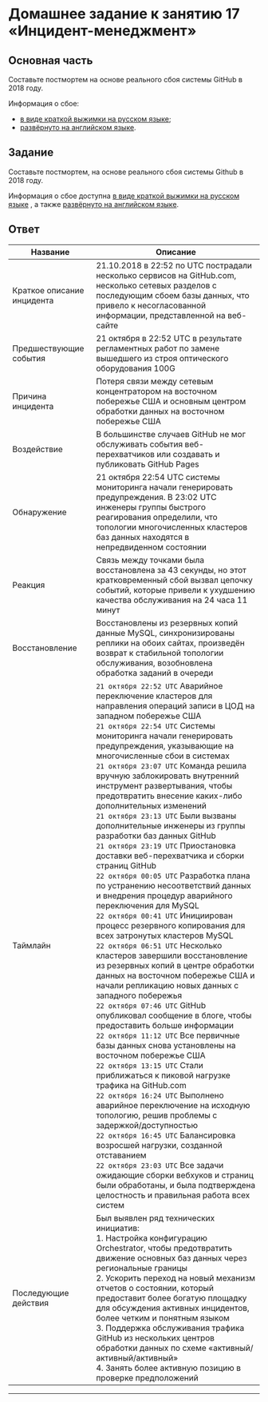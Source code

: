 # Домашнее задание к занятию 17 «Инцидент-менеджмент»

## Основная часть

Составьте постмортем на основе реального сбоя системы GitHub в 2018 году.

Информация о сбое: 

* [в виде краткой выжимки на русском языке](https://habr.com/ru/post/427301/);
* [развёрнуто на английском языке](https://github.blog/2018-10-30-oct21-post-incident-analysis/).

## Задание 

Составьте постмортем, на основе реального сбоя системы Github в 2018 году.

Информация о сбое доступна [в виде краткой выжимки на русском языке](https://habr.com/ru/post/427301/) , а
также [развёрнуто на английском языке](https://github.blog/2018-10-30-oct21-post-incident-analysis/).

## Ответ

Название | Описание
--- | ---
Краткое описание инцидента | 21.10.2018 в 22:52 по UTC пострадали несколько сервисов на GitHub.com, несколько сетевых разделов c последующим сбоем базы данных, что привело к несогласованной информации, представленной на веб-сайте
Предшествующие события | 21 октября в 22:52 UTC в результате регламентных работ по замене вышедшего из строя оптического оборудования 100G
Причина инцидента | Потеря связи между сетевым концентратором на восточном побережье США и основным центром обработки данных на восточном побережье США
Воздействие | В большинстве случаев GitHub не мог обслуживать события веб-перехватчиков или создавать и публиковать GitHub Pages
Обнаружение | 21 октября 22:54 UTC системы мониторинга начали генерировать предупреждения. В 23:02 UTC инженеры группы быстрого реагирования определили, что топологии многочисленных кластеров баз данных находятся в непредвиденном состоянии
Реакция | Связь между точками была восстановлена за 43 секунды, но этот кратковременный сбой вызвал цепочку событий, которые привели к ухудшению качества обслуживания на 24 часа 11 минут
Восстановление | Восстановлены из резервных копий данные MySQL, синхронизированы реплики на обоих сайтах, произведён возврат к стабильной топологии обслуживания, возобновлена обработка заданий в очереди
Таймлайн | `21 октября 22:52 UTC` Аварийное переключение кластеров для направления операций записи в ЦОД на западном побережье США <br /> `21 октября 22:54 UTC` Системы мониторинга начали генерировать предупреждения, указывающие на многочисленные сбои в системах <br /> `21 октября 23:07 UTC` Команда решила вручную заблокировать внутренний инструмент развертывания, чтобы предотвратить внесение каких-либо дополнительных изменений <br /> `21 октября 23:13 UTC` Были вызваны дополнительные инженеры из группы разработки баз данных GitHub <br /> `21 октября 23:19 UTC`  Приостановка доставки веб-перехватчика и сборки страниц GitHub <br /> `22 октября 00:05 UTC` Разработка плана по устранению несоответствий данных и внедрения процедур аварийного переключения для MySQL <br /> `22 октября 00:41 UTC` Инициирован процесс резервного копирования для всех затронутых кластеров MySQL <br /> `22 октября 06:51 UTC` Несколько кластеров завершили восстановление из резервных копий в центре обработки данных на восточном побережье США и начали репликацию новых данных с западного побережья <br /> `22 октября 07:46 UTC` GitHub опубликовал сообщение в блоге, чтобы предоставить больше информации <br /> `22 октября 11:12 UTC` Все первичные базы данных снова установлены на восточном побережье США <br /> `22 октября 13:15 UTC` Стали приближаться к пиковой нагрузке трафика на GitHub.com <br /> `22 октября 16:24 UTC` Выполнено аварийное переключение на исходную топологию, решив проблемы с задержкой/доступностью <br /> `22 октября 16:45 UTC` Балансировка возросшей нагрузки, созданной отставанием  <br /> `22 октября 23:03 UTC` Все задачи ожидающие сборки вебхуков и страниц были обработаны, и была подтверждена целостность и правильная работа всех систем
Последующие действия | Был выявлен ряд технических инициатив: <br /> 1. Настройка конфигурацию Orchestrator, чтобы предотвратить движение основных баз данных через региональные границы <br /> 2. Ускорить переход на новый механизм отчетов о состоянии, который предоставит более богатую площадку для обсуждения активных инцидентов, более четким и понятным языком <br /> 3. Поддержка обслуживания трафика GitHub из нескольких центров обработки данных по схеме «активный/активный/активный» <br /> 4. Занять более активную позицию в проверке предположений
---


